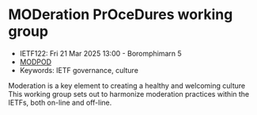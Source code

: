 # MODeration PrOceDures working group
* <IETFschedule>IETF122: Fri 21 Mar 2025 13:00 - Boromphimarn 5</IETFschedule>
* [MODPOD](https://datatracker.ietf.org/group/modpod/about/) 
* Keywords: IETF governance, culture

Moderation is a key element to creating a healthy and welcoming culture This working group sets out to harmonize moderation practices within the IETFs, both on-line and off-line. 